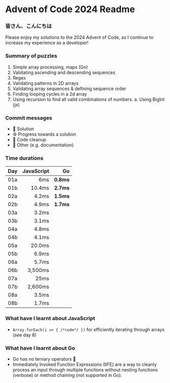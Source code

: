 # Advent of Code 2024 Readme

### 皆さん、こんにちは
Please enjoy my solutions to the 2024 Advent of Code, as I continue to increase my experience as a developer!

### Summary of puzzles
1. Simple array processing, maps (Go)
2. Validating ascending and descending sequences
3. Regex
4. Validating patterns in 2D arrays
5. Validating array sequences & defining sequence order
6. Finding looping cycles in a 2d array
7. Using recursion to find all valid combinations of numbers.
    a. Using BigInt (js)

### Commit messages
- 🧩 Solution
- ⚙️ Progress towards a solution
- 🧹 Code cleanup
- 📖 Other (e.g. documentation)

### Time durations

| Day | JavaScript  | Go        |
| --- | ---------:  | --------: |
| 01a | 6ms         | **0.8ms** |
| 01b | 10.4ms      | **2.7ms** |
| 02a | 4.2ms       | **1.5ms** |
| 02b | 4.9ms       | **1.7ms** |
| 03a | 3.2ms       |           |
| 03b | 3.1ms       |           |
| 04a | 4.8ms       |           |
| 04b | 4.1ms       |           |
| 05a | 20.0ms      |           |
| 05b | 6.9ms       |           |
| 06a | 5.7ms       |           |
| 06b | 3,500ms     |           |
| 07a | 25ms        |           |
| 07b | 2,600ms     |           |
| 08a | 3.5ms       |           |
| 08b | 1.7ms       |           |

### What have I learnt about JavaScript
- `Array.forEach(i => { /*code*/ })` for efficiently iterating through arrays (see day 8)

### What have I learnt about Go
- Go has no ternary operators 😬
- Immediately Invoked Function Expressions (IIFE) are a way to cleanly process an input through multiple functions without nesting functions (verbose) or method chaining (not supported in Go).